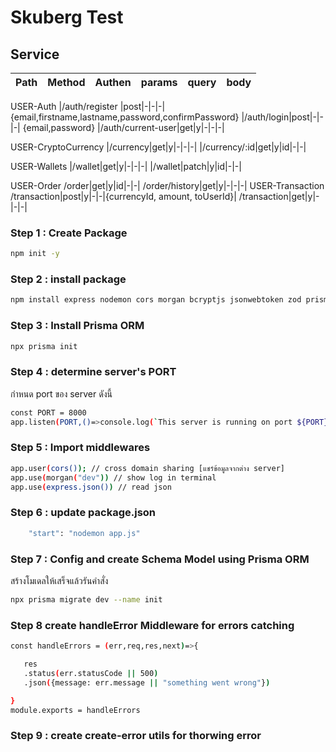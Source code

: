 # Skuberg Test

## Service
| Path | Method | Authen | params | query | body |  
|:--|:--|:--|:--|:--  |:--
USER-Auth 
|/auth/register |post|-|-|-| {email,firstname,lastname,password,confirmPassword}
|/auth/login|post|-|-|-| {email,password}
|/auth/current-user|get|y|-|-|-|

USER-CryptoCurrency
|/currency|get|y|-|-|-|
|/currency/:id|get|y|id|-|-|


USER-Wallets
|/wallet|get|y|-|-|-|
|/wallet|patch|y|id|-|-|




USER-Order
/order|get|y|id|-|-|
/order/history|get|y|-|-|-|
USER-Transaction
/transaction|post|y|-|-|{currencyId, amount, toUserId}|
/transaction|get|y|-|-|-|
### Step 1 : Create Package 
```bash
npm init -y
```
### Step 2 : install package
```bash
npm install express nodemon cors morgan bcryptjs jsonwebtoken zod prisma dotenv
```
### Step 3 : Install Prisma ORM 
```bash
npx prisma init 
```
### Step 4 : determine server's PORT
กำหนด port ของ server ดังนี้
```bash
const PORT = 8000 
app.listen(PORT,()=>console.log(`This server is running on port ${PORT}`))
```
### Step 5 : Import middlewares 
```bash
app.user(cors()); // cross domain sharing [แชร์ข้อมูลจากต่าง server]
app.use(morgan("dev")) // show log in terminal 
app.use(express.json()) // read json
```

### Step 6 : update package.json

```bash
    "start": "nodemon app.js"
```

### Step 7 : Config and create Schema Model using Prisma ORM 
สร้างโมเดลให้เสร็จแล้วรันคำสั่ง 
```bash 
npx prisma migrate dev --name init
```
 ### Step 8 create handleError Middleware for errors catching
 ```bash
const handleErrors = (err,req,res,next)=>{

    res
    .status(err.statusCode || 500)
    .json({message: err.message || "something went wrong"})

}
module.exports = handleErrors
 ```
 
### Step 9 : create create-error utils for thorwing error 